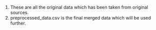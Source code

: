 1. These are all the original data which has been taken from original sources.
2. preprocessed_data.csv is the final merged data which will be used further.
